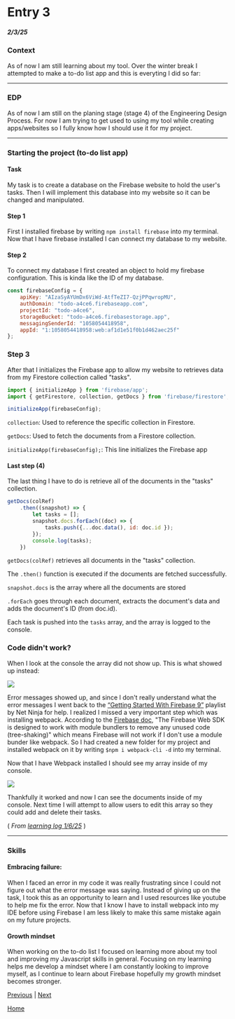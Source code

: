 # Entry 3
##### 2/3/25

### Context
As of now I am still learning about my tool. Over the winter break I attempted to make a to-do list app and this is everyting I did so far:

---
### EDP

As of now I am still on the planing stage (stage 4) of the Engineering Design Process. For now I am trying to get used to using my tool while creating apps/websites so I fully know how I should use it for my project.

---

### Starting the project (to-do list app)

#### Task
My task is to create a database on the Firebase website to hold the user's tasks. Then I will implement this database into my website so it can be changed and manipulated.

#### Step 1

First I installed firebase by writing `npm install firebase` into my terminal. Now that I have firebase installed I can connect my database to my website.

#### Step 2

To connect my database I first created an object to hold my firebase configuration. This is kinda like the ID of my database.
```js
const firebaseConfig = {
    apiKey: "AIzaSyAYUmDx6ViWd-AtfTeZI7-QzjPPqwropMU",
    authDomain: "todo-a4ce6.firebaseapp.com",
    projectId: "todo-a4ce6",
    storageBucket: "todo-a4ce6.firebasestorage.app",
    messagingSenderId: "1058054418958",
    appId: "1:1058054418958:web:af1d1e51f0b1d462aec25f"
};
```

### Step 3

After that I initializes the Firebase app to allow my website to retrieves data from my Firestore collection called "tasks".

```js
import { initializeApp } from 'firebase/app';
import { getFirestore, collection, getDocs } from 'firebase/firestore';

initializeApp(firebaseConfig);
```
`collection`: Used to reference the specific collection in Firestore.

`getDocs`: Used to fetch the documents from a Firestore collection.

`initializeApp(firebaseConfig);`: This line initializes the Firebase app

#### Last step (4)

The last thing I have to do is retrieve all of the documents in the "tasks" collection.

```js
getDocs(colRef)
    .then((snapshot) => {
        let tasks = [];
        snapshot.docs.forEach((doc) => {
            tasks.push({...doc.data(), id: doc.id });
        });
        console.log(tasks);
    })
```
`getDocs(colRef)` retrieves all documents in the "tasks" collection.

The `.then()` function is executed if the documents are fetched successfully.

`snapshot.docs` is the array where all the documents are stored

`.forEach` goes through each document, extracts the document's data and adds the document's ID (from doc.id).

Each task is pushed into the `tasks` array, and the array is logged to the console.

### Code didn't work?
When I look at the console the array did not show up. This is what showed up instead:

![](/imgs/test4.png)

Error messages showed up, and since I don't really understand what the error messages I went back to the [“Getting Started With Firebase 9”](https://www.youtube.com/playlist?list=PL4cUxeGkcC9jERUGvbudErNCeSZHWUVlb) playlist by Net Ninja for help. I realized I missed a very important step which was installing webpack. According to the [Firebase doc](https://firebase.google.com/docs/web/setup), "The Firebase Web SDK is designed to work with module bundlers to remove any unused code (tree-shaking)" which means Firebase will not work if I don't use a module bunder like webpack. So I had created a new folder for my project and installed webpack on it by writing `$npm i webpack-cli -d` into my terminal.

Now that I have Webpack installed I should see my array inside of my console.

![](/imgs/test4-2.png)

Thankfully it worked and now I can see the documents inside of my console. Next time I will attempt to allow users to edit this array so they could add and delete their tasks.

( *From [learning log 1/6/25](../tool/learning-log.md)* )

---

### Skills

#### Embracing failure:
When I faced an error in my code it was really frustrating since I could not figure out what the error message was saying. Instead of giving up on the task, I took this as an opportunity to learn and I used resources like youtube to help me fix the error. Now that I know I have to install webpack into my IDE before using Firebase I am less likely to make this same mistake again on my future projects.

#### Growth mindset
When working on the to-do list I focused on learning more about my tool and improving my Javascript skills in general. Focusing on my learning helps me develop a mindset where I am constantly looking to improve myself, as I continue to learn about Firebase hopefully my growth mindset becomes stronger.




[Previous](entry02.md) | [Next](entry04.md)

[Home](../README.md)
